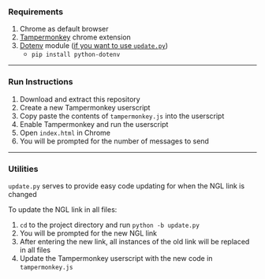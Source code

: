 ### Requirements  
1. Chrome as default browser
2. [Tampermonkey](https://chromewebstore.google.com/detail/tampermonkey/dhdgffkkebhmkfjojejmpbldmpobfkfo) chrome extension
3. [Dotenv](https://pypi.org/project/python-dotenv/) module ([if you want to use `update.py`](#utilities))
   - `pip install python-dotenv` 
---
  
### Run Instructions  
1. Download and extract this repository
2. Create a new Tampermonkey userscript
3. Copy paste the contents of `tampermonkey.js` into the userscript
4. Enable Tampermonkey and run the userscript
5. Open `index.html` in Chrome
6. You will be prompted for the number of messages to send
---

### Utilities  
`update.py` serves to provide easy code updating for when the NGL link is changed  
  
To update the NGL link in all files:
1. `cd` to the project directory and run `python -b update.py`
2. You will be prompted for the new NGL link
3. After entering the new link, all instances of the old link will be replaced in all files
4. Update the Tampermonkey userscript with the new code in `tampermonkey.js`
